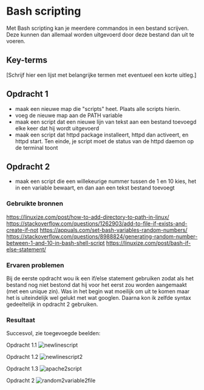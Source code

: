 # Bash scripting
Met Bash scripting kan je meerdere commandos in een bestand scrijven. Deze kunnen dan allemaal worden uitgevoerd door deze bestand dan uit te voeren.

## Key-terms
[Schrijf hier een lijst met belangrijke termen met eventueel een korte uitleg.]

## Opdracht 1
- maak een nieuwe map die "scripts" heet. Plaats alle scripts hierin.
- voeg de nieuwe map aan de PATH variable
- maak een script dat een nieuwe lijn van tekst aan een bestand toevoegd elke keer dat hij wordt uitgevoerd
- maak een script dat httpd package installeert, httpd dan activeert, en httpd start. Ten einde, je script moet de status van de httpd daemon op de terminal toont

## Opdracht 2
- maak een script die een willekeurige nummer tussen de 1 en 10 kies, het in een variable bewaart, en dan aan een tekst bestand toevoegt

### Gebruikte bronnen
https://linuxize.com/post/how-to-add-directory-to-path-in-linux/
https://stackoverflow.com/questions/1262903/add-to-file-if-exists-and-create-if-not
https://appuals.com/set-bash-variables-random-numbers/
https://stackoverflow.com/questions/8988824/generating-random-number-between-1-and-10-in-bash-shell-script
https://linuxize.com/post/bash-if-else-statement/

### Ervaren problemen
Bij de eerste opdracht wou ik een if/else statement gebruiken zodat als het bestand nog niet bestond dat hij voor het eerst zou worden aangemaakt (met een unique zin). Was in het begin wat moeilijk om uit te komen maar het is uiteindelijk wel gelukt met wat googlen. Daarna kon ik zelfde syntax gedeeltelijk in opdracht 2 gebruiken.

### Resultaat
Succesvol, zie toegevoegde beelden:

Opdracht 1.1
![newlinescript](https://user-images.githubusercontent.com/95615509/145101245-fd3ca62d-1fe3-4d44-b5f1-a5b2b93d5029.png)

Opdracht 1.2
![newlinescript2](https://user-images.githubusercontent.com/95615509/145103453-fce2bd81-63f2-4a37-923d-ca4ff4408769.png)

Opdracht 1.3
![apache2script](https://user-images.githubusercontent.com/95615509/145101267-b2c106a4-148f-4a9f-9951-2375ee9d077d.png)

Opdracht 2
![random2variable2file](https://user-images.githubusercontent.com/95615509/145104373-03887098-3f03-4f5e-9da2-d5e1748d18e6.png)

